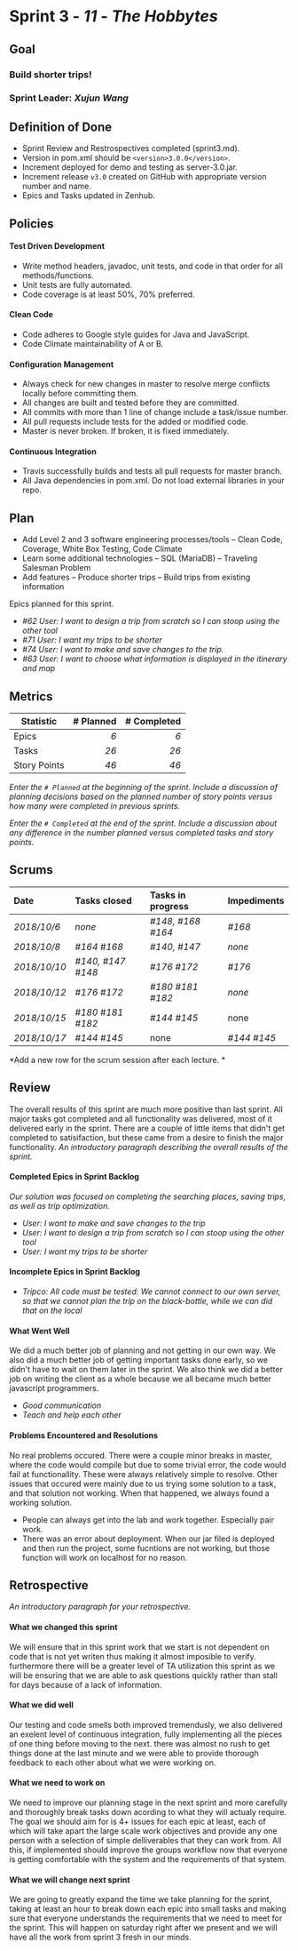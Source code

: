 # Sprint 3 - *11* - *The Hobbytes*

## Goal

### Build shorter trips!
### Sprint Leader: *Xujun Wang*

## Definition of Done

* Sprint Review and Restrospectives completed (sprint3.md).
* Version in pom.xml should be `<version>3.0.0</version>`.
* Increment deployed for demo and testing as server-3.0.jar.
* Increment release `v3.0` created on GitHub with appropriate version number and name.
* Epics and Tasks updated in Zenhub.


## Policies

#### Test Driven Development
* Write method headers, javadoc, unit tests, and code in that order for all methods/functions.
* Unit tests are fully automated.
* Code coverage is at least 50%, 70% preferred.
#### Clean Code
* Code adheres to Google style guides for Java and JavaScript.
* Code Climate maintainability of A or B.
#### Configuration Management
* Always check for new changes in master to resolve merge conflicts locally before committing them.
* All changes are built and tested before they are committed.
* All commits with more than 1 line of change include a task/issue number.
* All pull requests include tests for the added or modified code.
* Master is never broken.  If broken, it is fixed immediately.
#### Continuous Integration
* Travis successfully builds and tests all pull requests for master branch.
* All Java dependencies in pom.xml.  Do not load external libraries in your repo. 


## Plan

* Add Level 2 and 3 software engineering processes/tools
– Clean Code, Coverage, White Box Testing, Code Climate
* Learn some additional technologies
– SQL (MariaDB)
– Traveling Salesman Problem
* Add features
– Produce shorter trips
– Build trips from existing information

Epics planned for this sprint.

* *#62 User: I want to design a trip from scratch so I can stoop using the other tool*
* *#71 User: I want my trips to be shorter*
* *#74 User: I want to make and save changes to the trip.*
* *#63 User: I want to choose what information is displayed in the itinerary and map*


## Metrics

| Statistic | # Planned | # Completed |
| --- | ---: | ---: |
| Epics | *6* | *6* |
| Tasks |  *26*   | *26* | 
| Story Points |  *46*  | *46* | 

*Enter the `# Planned` at the beginning of the sprint.  Include a discussion of planning decisions based on the planned number of story points versus how many were completed in previous sprints.*

*Enter the `# Completed` at the end of the sprint.  Include a discussion about any difference in the number planned versus completed tasks and story points.*


## Scrums

| Date | Tasks closed  | Tasks in progress | Impediments |
| :--- | :--- | :--- | :--- |
| *2018/10/6* | *none* | *#148, #168 #164* | *#168* | 
| *2018/10/8* | *#164 #168* | *#140, #147* | *none* |
| *2018/10/10* |*#140, #147 #148* |*#176 #172* |*#176*|
| *2018/10/12* |*#176 #172* | *#180 #181 #182* | *none* |
| *2018/10/15* |*#180 #181 #182* | *#144 #145* | none|
| *2018/10/17* | *#144 #145* | none | *#144 #145*|



*Add a new row for the scrum session after each lecture. *

## Review

The overall results of this sprint are much more positive than last sprint. All major tasks got completed and all functionality was delivered, most of it delivered early in the sprint. There are a couple of little items that didn't get completed to satisifaction, but these came from a desire to finish the major functionality.
*An introductory paragraph describing the overall results of the sprint.*

#### Completed Epics in Sprint Backlog 

*Our solution was focused on completing the searching places, saving trips, as well as trip optimization.*

* *User: I want to make and save changes to the trip*
* *User: I want to design a trip from scratch so I can stoop using the other tool*
* *User: I want my trips to be shorter*

#### Incomplete Epics in Sprint Backlog 

* *Tripco: All code must be tested: We cannot connect to our own server, so that we cannot plan the trip on the black-bottle, while we can did that on the local*

#### What Went Well

We did a much better job of planning and not getting in our own way. We also did a much better job of getting important tasks done early, so we didn't have to wait on them later in the sprint. We also think we did a better job on writing the client as a whole because we all became much better javascript programmers. 

* *Good communication*
* *Teach and help each other*


#### Problems Encountered and Resolutions

No real problems occured. There were a couple minor breaks in master, where the code would compile but due to some trivial error, the code would fail at functionallity. These were always relatively simple to resolve. Other issues that occured were mainly due to us trying some solution to a task, and that solution not working. When that happened, we always found a working solution.

* People can always get into the lab and work together. Especially pair work.
* There was an error about deployment. When our jar filed is deployed and then run the project, some fucntions are not working, but those function will work on localhost for no reason.

## Retrospective

*An introductory paragraph for your retrospective.*

#### What we changed this sprint

We will ensure that in this sprint work that we start is not dependent on code that is not yet writen thus making it almost imposible to verify. furthermore there will be a greater level of TA utilization this sprint as we will be ensuring that we are able to ask questions quickly rather than stall for days because of a lack of information.

#### What we did well

Our testing and code smells both improved tremendusly, we also delivered an exelent level of continuous integration, fully implementing all the pieces of one thing before moving to the next. there was almost no rush to get things done at the last minute and we were able to provide thorough feedback to each other about what we were working on.

#### What we need to work on

We need to improve our planning stage in the next sprint and more carefully and thoroughly break tasks down acording to what they will actualy require. The goal we should aim for is 4+ issues for each epic at least, each of which will take apart the large scale work objectives and provide any one person with a selection of simple delliverables that they can work from. All this, if implemented should improve the groups workflow now that everyone is getting comfortable with the system and the requirements of that system.

#### What we will change next sprint 

We are going to greatly expand the time we take planning for the sprint, taking at least an hour to break down each epic into small tasks and making sure that everyone understands the requirements that we need to meet for the sprint. This will happen on saturday right after we present and we will have all the work from sprint 3 fresh in our minds.
